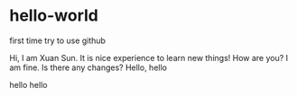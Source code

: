 # hello-world
first time try to use github

Hi, I am Xuan Sun. It is nice experience to learn new things!
How are you? I am fine.
Is there any changes? 
Hello, hello

hello hello 
